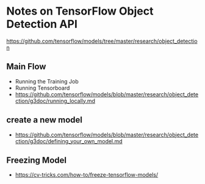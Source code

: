 Notes on TensorFlow Object Detection API
===

https://github.com/tensorflow/models/tree/master/research/object_detection

## Main Flow 
- Running the Training Job
- Running Tensorboard
- https://github.com/tensorflow/models/blob/master/research/object_detection/g3doc/running_locally.md

## create a new model
- https://github.com/tensorflow/models/blob/master/research/object_detection/g3doc/defining_your_own_model.md

## Freezing Model
- https://cv-tricks.com/how-to/freeze-tensorflow-models/
